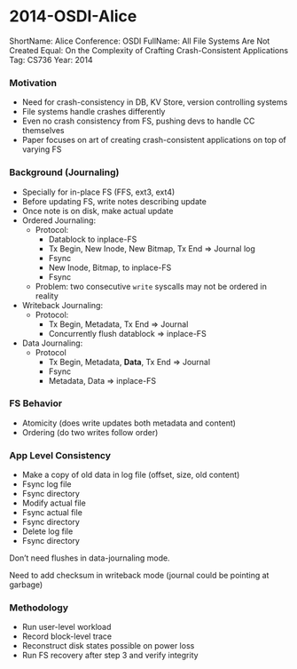 # 2014-OSDI-Alice

ShortName: Alice
Conference: OSDI
FullName: All File Systems Are Not Created Equal: On the Complexity of Crafting Crash-Consistent Applications
Tag: CS736
Year: 2014

### Motivation

- Need for crash-consistency in DB, KV Store, version controlling systems
- File systems handle crashes differently
- Even no crash consistency from FS, pushing devs to handle CC themselves
- Paper focuses on art of creating crash-consistent applications on top of varying FS

### Background (Journaling)

- Specially for in-place FS (FFS, ext3, ext4)
- Before updating FS, write notes describing update
- Once note is on disk, make actual update
- Ordered Journaling:
    - Protocol:
        - Datablock to inplace-FS
        - Tx Begin, New Inode, New Bitmap, Tx End ⇒ Journal log
        - Fsync
        - New Inode, Bitmap, to inplace-FS
        - Fsync
    - Problem: two consecutive `write` syscalls may not be ordered in reality
- Writeback Journaling:
    - Protocol:
        - Tx Begin, Metadata, Tx End ⇒ Journal
        - Concurrently flush datablock ⇒ inplace-FS
- Data Journaling:
    - Protocol
        - Tx Begin, Metadata, **Data**, Tx End ⇒ Journal
        - Fsync
        - Metadata, Data ⇒ inplace-FS

### FS Behavior

- Atomicity (does write updates both metadata and content)
- Ordering (do two writes follow order)

### App Level Consistency

- Make a copy of old data in log file (offset, size, old content)
- Fsync log file
- Fsync directory
- Modify actual file
- Fsync actual file
- Fsync directory
- Delete log file
- Fsync directory

Don’t need flushes in data-journaling mode.

Need to add checksum in writeback mode (journal could be pointing at garbage)

### Methodology

- Run user-level workload
- Record block-level trace
- Reconstruct disk states possible on power loss
- Run FS recovery after step 3 and verify integrity